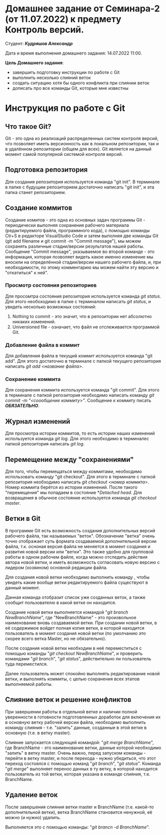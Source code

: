 # **Домашнее задание от Семинара-2 (от 11.07.2022) к предмету Контроль версий**.

Студент: **_Кудряшов Александр_**

Дата и время выполнения домашнего задания: 14.07.2022 11:00.

**Цель Домашнего задания**: 
* завершить подготовку инструкции по работе с Git
* выполнить несколько слияний веток
* создать ситуацию хотя бы одного конфликта при слиянии веток
* дописать про все команды Git, которые мне известны


# Инструкция по работе с Git

## Что такое Git?

Git - это одна из реализаций распределенных систем контроля версий, что позволяет иметь версионность как в локальном репозитории, так и в удалённом репозитории (общем для всех). Git 
является на данный момент самой популярной системой контроля версий.

## Подготовка репозитория
Для создания репозитория используется команда "git init". В терминале в папке с будущим репозиторием достаточно написать "git init", и эта папка станет репозиторием.

## Создание коммитов

Создание комитов - это одна из основных задач программы Git -  периодически выполняя сохранения рабочего материала (редактируемого файла, программного кода), с помощью команды Ctr+S в редакторе VisualStudio Code и затем выполняя две команды Git (git add filename и git commit -m "Commit message"), мы можем сохранять различные стадии/версии результатов нашей работы. Сообщение "Commit message", указываемое во второй команде - это информация, которая позволяет видеть какое именно изменение мы вносили на определённой стадии/версии нашего рабочего файла, и, при необходимости, по этому комментарию мы можем найти эту версию и "откатиться" к ней".


### Просмотр состояния репозиториев


Для просомтра состояния репозитория используется команда *git status*.  Для этого необоходимо в папке с терминалом написать *git status*, и увидеть несколько возможных состояний:
1. Nothing to commit - это значит, что в репозитории нет абсолютно никаких изменений.
2. Universioned file - означает, что файл не отслеживается программой Git.


### Добавление файла в коммит

Для добавления файла в текущий коммит используется команда "git add". Для этого достаточно в терминале с папкой текущего репозитория написать *git add <название файла>*.

### Сохранение коммита
Для сохранения коммита используется команда "git commit". Для этого в терминале с папкой репозитория необходимо написать команду *git commit -m "<соообщение коммиту>"*. Сообщение к коммиту писать ***ОБЯЗАТЕЛЬНО***.


## Журнал изменений
Для просмотра истории коммитов, то есть истории наших изменений используется команда *git log*. Для этого необходимо в терминалес папкой репозитория написать *git log*. 

## Перемещение между "сохранениями"

Для того, чтобы перемещаться между коммитами, необходимо использовать команду "git checkout". Для этого в терминале с папкой репозитория необходимо написать *git checkout <номер коммита>*. Номер коммита берётся из истории изменений. После такого "перемещения" мы попадаем в состояние **Detached head*. Для возвращения в обычное состояние используется команда *git checkout master*.

## Ветки в Git
В программе Git есть возможность создания дополнительных версий рабочего файла, так называемых "веток". Обозначение "ветка" очень точно отображает суть формата создаваемой дополнительной версии файла, т.к. осноная версия файла не меняется в момент создания и развития новой версии или "ветки". Это также удобно для групповой работы в одном рабочем файле, когда можно отследить действия автора новой ветки, и иметь возможность согласовать новую версию с лидером (хозяином) основной редакции файла.

Для создания новой ветки необходимо выполнить команду <git branch>, чтобы увидеть какие вообще ветки редактируемого файла существуют в данный момент.

Данная команда отобразит список уже созданных веток, а также сообщит пользователю в какой ветке он находится. 

Создание новой ветки выполняется командой "*git branch NewBranchName*", где "NewBranchName" - это произвольное наименование вновь создаваемой ветки. При создании новой ветки, в её содержимое войдет полная копия ветки, в которой находится пользователь в момент создания новой ветки (по умолчанию это скорее всего ветка Master, но не обязательно).

После создания новой ветки необходим в неё переместиться с помощью команды "*git checkout NewBranchName*", и проверить командами "*git branch*", "*git status*", действительно ли пользователь туда переместился.

Далее пользователь может спокойно выполнять редактирование новой ветки, и выполнять коммиты, с целью сохранения всех этапов выполняемой работы.


## Слияние веток и решение конфликтов

При завершении работы в отдельной ветке и наличии полной уверенности в готовности подготовленных доработок для включения их в основную ветку рабочей версии файла, необходимо выполнить команду слияния - т.е. "залить" данные, созданные в этой ветке в основную (т.е. в ветку master).

Слияние запускается следующей командой: "*git merge BranchName*", где BranchName - это наименование ветки, данные которой необходимо "залить" в ветку master.
Очень важно, перед запуском команды - перейти в ветку master, и после перехода - нужно убедиться, что этот переход состоялся с помощью команд "*git branch*", "*git status*".
Команда "*git merge*" выполняет перенос данных в ту ветку, в которой находится пользователь из той ветки, которая указана в команде слияния, т.е. BranchName.


## Удаление веток   

После завершения слияния ветки master и BranchName (т.е. какой-то дополнительной ветки), ветка BranchName становится ненужной, её можно (и нужно) удалить. 

Выполняется это с помощью команды: "*git brancn -d BranchName*".

